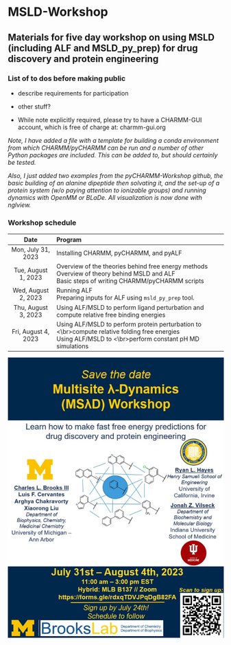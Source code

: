 # MSLD-Workshop
## Materials for five day workshop on using MSLD (including ALF and MSLD_py_prep) for drug discovery and protein engineering
### List of to dos before making public
- describe requirements for participation
- other stuff?

- While note explicitly required, please try to have a CHARMM-GUI account, which is free of charge at: charmm-gui.org

  
_Note, I have added a file with a template for building a conda environment from which CHARMM/pyCHARMM can be run and a number of other Python packages are included. This can be added to, but should certainly be tested._

_Also, I just added two examples from the pyCHARMM-Workshop github, the basic building of an alanine dipeptide then solvating it, and the set-up of a protein system (w/o paying attention to ionizable groups) and running dynamics with OpenMM or BLaDe. All visualization is now done with nglview._

### Workshop schedule
| Date         | Program                                                                                                     |
|:------------:|:------------------------------------------------------------------------------------------------------------|
| Mon, July 31, 2023 | Installing CHARMM, pyCHARMM, and pyALF                                                                      |
| Tue, August 1, 2023  | Overview of the theories behind free energy methods<br/>Overview of theory behind MSLD and ALF<br/> Basic steps of writing CHARMM/pyCHARMM scripts |
| Wed, August 2, 2023  | Running ALF<br/> Preparing inputs for ALF using `msld_py_prep` tool.                                        |
| Thu, August 3, 2023  | Using ALF/MSLD to perform ligand perturbation and compute relative free binding energies                            |
| Fri, August 4, 2023  | Using ALF/MSLD to perform protein perturbation to <\br>compute relative folding free energies<br/>Using ALF/MSLD to <\br>perform constant pH MD simulations |

![Workshop flyer](https://github.com/BrooksResearchGroup-UM/MSLD-Workshop/blob/main/flyer.jpg)


